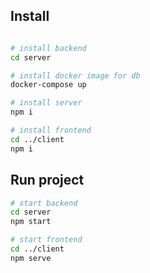 ## Install

```bash

# install backend
cd server

# install docker image for db
docker-compose up

# install server
npm i

# install frontend
cd ../client
npm i 
```


## Run project
```bash
# start backend
cd server
npm start

# start frontend
cd ../client
npm serve
```
